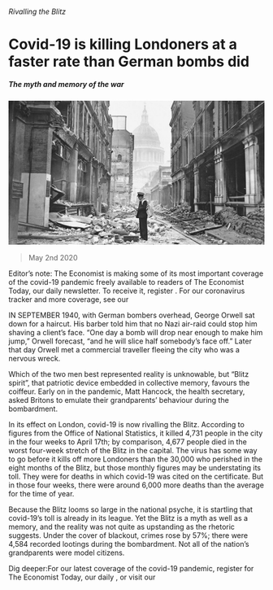 ###### Rivalling the Blitz

# Covid-19 is killing Londoners at a faster rate than German bombs did 

##### The myth and memory of the war 

![image](images/20200502_BRP001.jpg) 

> May 2nd 2020 

Editor’s note: The Economist is making some of its most important coverage of the covid-19 pandemic freely available to readers of The Economist Today, our daily newsletter. To receive it, register . For our coronavirus tracker and more coverage, see our 

IN SEPTEMBER 1940, with German bombers overhead, George Orwell sat down for a haircut. His barber told him that no Nazi air-raid could stop him shaving a client’s face. “One day a bomb will drop near enough to make him jump,” Orwell forecast, “and he will slice half somebody’s face off.” Later that day Orwell met a commercial traveller fleeing the city who was a nervous wreck.

Which of the two men best represented reality is unknowable, but “Blitz spirit”, that patriotic device embedded in collective memory, favours the coiffeur. Early on in the pandemic, Matt Hancock, the health secretary, asked Britons to emulate their grandparents’ behaviour during the bombardment.


In its effect on London, covid-19 is now rivalling the Blitz. According to figures from the Office of National Statistics, it killed 4,731 people in the city in the four weeks to April 17th; by comparison, 4,677 people died in the worst four-week stretch of the Blitz in the capital. The virus has some way to go before it kills off more Londoners than the 30,000 who perished in the eight months of the Blitz, but those monthly figures may be understating its toll. They were for deaths in which covid-19 was cited on the certificate. But in those four weeks, there were around 6,000 more deaths than the average for the time of year.

Because the Blitz looms so large in the national psyche, it is startling that covid-19’s toll is already in its league. Yet the Blitz is a myth as well as a memory, and the reality was not quite as upstanding as the rhetoric suggests. Under the cover of blackout, crimes rose by 57%; there were 4,584 recorded lootings during the bombardment. Not all of the nation’s grandparents were model citizens.

Dig deeper:For our latest coverage of the covid-19 pandemic, register for The Economist Today, our daily , or visit our 


